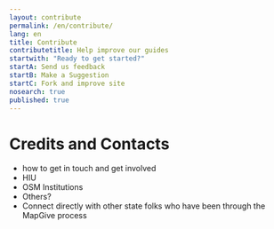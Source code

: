 ```yaml
---
layout: contribute
permalink: /en/contribute/
lang: en
title: Contribute
contributetitle: Help improve our guides
startwith: "Ready to get started?"
startA: Send us feedback
startB: Make a Suggestion
startC: Fork and improve site
nosearch: true
published: true
---
```


# Credits and Contacts

* how to get in touch and get involved
* HIU
* OSM Institutions
* Others?
* Connect directly with other state folks who have been through the MapGive process


